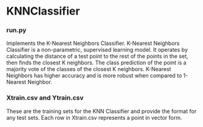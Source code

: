 # KNNClassifier

### run.py
Implements the K-Nearest Neighbors Classifier. K-Nearest Neighbors Classifier is a non-parametric, supervised learning model. It operates by calculating the distance of a test point to the rest of the points in the set, then finds the closest K neighbors. The class prediction of the point is a majority vote of the classes of the closest K neighbors. K-Nearest Neighbors has higher accuracy and is more robust when compared to 1-Nearest Neighbor.

### Xtrain.csv and Ytrain.csv
These are the training sets for the KNN Classifier and provide the format for any test sets. Each row in Xtrain.csv represents a point in vector form.
